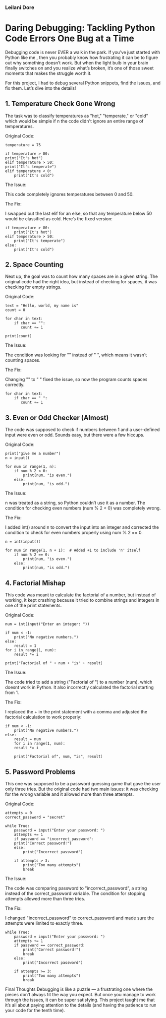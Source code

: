 ### Leilani Dore

# Daring Debugging: Tackling Python Code Errors One Bug at a Time
Debugging code is never EVER a walk in the park. If you’ve just started with Python like me , then you probably know how frustrating it can be to figure out why something doesn’t work. But when the light bulb in your brain finally switches on and you realize what’s broken, it’s one of those sweet moments that makes the struggle worth it.

For this project, I had to debug several Python snippets, find the issues, and fix them. Let’s dive into the details!

## 1. Temperature Check Gone Wrong
The task was to classify temperatures as "hot," "temperate," or "cold" which would be simple if n the code didn't  ignore an entire range of temperatures.

Original Code:

    temperature = 75

    if temperature > 80:
    print("It's hot")
    elif temperature > 50:
    print("It's temperate")
    elif temperature < 0:
        print("It's cold")
The Issue:

This code completely ignores temperatures between 0 and 50. 

The Fix:

I swapped out the last elif for an else, so that any temperature below 50 would be classified as cold. Here’s the fixed version:


    if temperature > 80:
        print("It's hot")
    elif temperature > 50:
        print("It's temperate")
    else:
        print("It's cold")
## 2. Space Counting
Next up, the goal was to count how many spaces are in a given string. The original code had the right idea, but instead of checking for spaces, it was checking for empty strings.

Original Code:

    text = "Hello, world, my name is"
    count = 0

    for char in text:
        if char == "":
           count += 1
   
    print(count)
The Issue:

The condition was looking for "" instead of " ", which means it wasn't counting spaces.

The Fix:

Changing "" to " " fixed the issue, so now the program counts spaces correctly.


    for char in text:
        if char == " ":
           count += 1
## 3. Even or Odd Checker (Almost)
The code was supposed to check if numbers between 1 and a user-defined input were even or odd. Sounds easy, but there were a few hiccups.

Original Code:

    print("give me a number")
    n = input()

    for num in range(1, n):
        if num % 2 < 0:
            print(num, "is even.")
        else:
            print(num, "is odd.")
The Issue:

n was treated as a string, so Python couldn’t use it as a number. The condition for checking even numbers (num % 2 < 0) was completely wrong.

The Fix:

I added int() around n to convert the input into an integer and corrected the condition to check for even numbers properly using num % 2 == 0.


    n = int(input())

    for num in range(1, n + 1):  # Added +1 to include 'n' itself
        if num % 2 == 0:
            print(num, "is even.")
        else:
            print(num, "is odd.")
## 4. Factorial Mishap
This code was meant to calculate the factorial of a number, but instead of working, it kept crashing because it tried to combine strings and integers in one of the print statements.

Original Code:

    num = int(input("Enter an integer: "))

    if num < -1:
        print("No negative numbers.")
    else:
        result = 1
    for i in range(1, num):
        result *= i   

    print("Factorial of " + num + "is" + result)
The Issue:

The code tried to add a string ("Factorial of ") to a number (num), which doesnt work in Python. It also incorrectly calculated the factorial starting from 1.

The Fix:

I replaced the + in the print statement with a comma and adjusted the factorial calculation to work properly:


    if num < -1:
        print("No negative numbers.")
    else:
        result = num
        for i in range(1, num):
        result *= i   

        print("Factorial of", num, "is", result)
## 5. Password Problems
This one was supposed to be a password guessing game that gave the user only three tries. But the original code had two main issues: it was checking for the wrong variable and it allowed more than three attempts.

Original Code:

    attempts = 0
    correct_password = "secret"

    while True:
        password = input("Enter your password: ")
        attempts += 1
        if password == "incorrect_password":
        print("Correct password!")
        else:
            print("Incorrect password")

        if attempts > 3:
            print("Too many attempts")
            break
The Issue:

The code was comparing password to "incorrect_password", a  string instead of the correct_password variable. The condition for stopping attempts allowed more than three tries.

The Fix:

I changed "incorrect_password" to correct_password and made sure the attempts were limited to exactly three.


    while True:
        password = input("Enter your password: ")
        attempts += 1
        if password == correct_password:
            print("Correct password!")
            break
        else:
            print("Incorrect password")

        if attempts >= 3:
            print("Too many attempts")
            break
Final Thoughts
Debugging is like a puzzle — a frustrating one where the pieces don’t always fit the way you expect. But once you manage to work through the issues, it can be super satisfying. This project taught me that it’s all about paying attention to the details (and having the patience to run your code for the tenth time).

